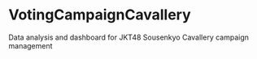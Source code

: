 # VotingCampaignCavallery
Data analysis and dashboard for JKT48 Sousenkyo Cavallery campaign management
